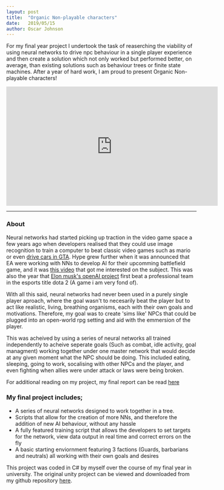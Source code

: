 ```yaml
---
layout: post
title:  "Organic Non-playable characters"
date:   2019/05/15
author: Oscar Johnson
---
```


For my final year project I undertook the task of reaserching the viability of using neural networks to drive npc behaviour in a single player experience and then create a solution which not only worked but performed better, on average, than existing solutions such as behaviour trees or finite state machines. After a year of hard work, I am proud to present Organic Non-playable characters!

<iframe width="560" height="315" src="https://www.youtube.com/embed/nAxArUUPL_A" frameborder="0" allow="accelerometer; autoplay; encrypted-media; gyroscope; picture-in-picture" allowfullscreen></iframe>

---
### About
Neural networks had started picking up traction in the video game space a few years ago when developers realised that they could use image recognition to train a computer to beat classic video games such as mario or even [drive cars in GTA](https://www.youtube.com/watch?v=rvnHikUJ9T0). Hype grew further when it was announced that EA were working with NNs to develop AI for their upcomming battlefield game, and it was [this video](https://www.youtube.com/watch?v=BdtQxAvTwA4) that got me interested on the subject. This was also the year that [Elon musk's openAI project](https://www.theverge.com/2019/4/13/18309459/openai-five-dota-2-finals-ai-bot-competition-og-e-sports-the-international-champion) first beat a professional team in the esports title dota 2 (A game i am very fond of). 

With all this said, neural networks had never been used in a purely single player aproach, where the goal wasn't to necesarily beat the player but to act like realistic, living, breathing organisms, each with their own goals and motivations. Therefore, my goal was to create 'sims like' NPCs that could be plugged into an open-world rpg setting and aid with the emmersion of the player.

This was acheived by using a series of neural networks all trained independently to acheive seperate goals (Such as combat, idle activity, goal managment) working together under one master network that would decide at any given moment what the NPC should be doing. This included eating, sleeping, going to work, socalising with other NPCs and the player, and even fighting when allies were under attack or laws were being broken.

For additional reading on my project, my final report can be read [here](/pdf/OrganicNPCsCopy.pdf)

### My final project includes;
- A series of neural networks designed to work together in a tree.
- Scripts that allow for the creation of more NNs, and therefore the addition of new AI behaviour, without any hassle
- A fully featured training script that allows the developers to set targets for the network, view data output in real time and correct errors on the fly
- A basic starting enviornment featuring 3 factions (Guards, barbarians and neutrals) all working with their own goals and desires

This project was coded in C# by myself over the course of my final year in university. The original unity project can be viewed and downloaded from my github repository [here](https://github.com/JohnnersUK/Organic-NPCs).

